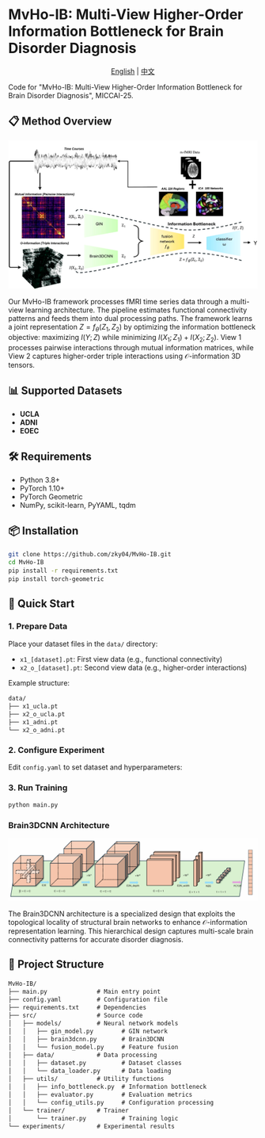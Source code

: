 # MvHo-IB: Multi-View Higher-Order Information Bottleneck for Brain Disorder Diagnosis

<div align="center">

[English](README.md) | [中文](README_ch.md)

</div>

Code for "MvHo-IB: Multi-View Higher-Order Information Bottleneck for Brain Disorder Diagnosis", MICCAI-25.

## 📋 Method Overview

![MvHo-IB Framework Overview](images/ovreview.png)

Our MvHo-IB framework processes fMRI time series data through a multi-view learning architecture. The pipeline estimates functional connectivity patterns and feeds them into dual processing paths. The framework learns a joint representation $Z = f_{\theta}(Z_1, Z_2)$ by optimizing the information bottleneck objective: maximizing $I(Y; Z)$ while minimizing $I(X_1; Z_1) + I(X_2; Z_2)$. View 1 processes pairwise interactions through mutual information matrices, while View 2 captures higher-order triple interactions using $\mathcal{O}$-information 3D tensors.

## 📊 Supported Datasets

- **UCLA**
- **ADNI**
- **EOEC**

## 🛠️ Requirements

- Python 3.8+
- PyTorch 1.10+
- PyTorch Geometric
- NumPy, scikit-learn, PyYAML, tqdm

## 📦 Installation

```bash
git clone https://github.com/zky04/MvHo-IB.git
cd MvHo-IB
pip install -r requirements.txt
pip install torch-geometric
```

## 🎯 Quick Start

### 1. Prepare Data
Place your dataset files in the `data/` directory:
- `x1_[dataset].pt`: First view data (e.g., functional connectivity)
- `x2_o_[dataset].pt`: Second view data (e.g., higher-order interactions)

Example structure:
```
data/
├── x1_ucla.pt
├── x2_o_ucla.pt
├── x1_adni.pt
└── x2_o_adni.pt
```

### 2. Configure Experiment
Edit `config.yaml` to set dataset and hyperparameters:

### 3. Run Training
```bash
python main.py
```
### Brain3DCNN Architecture

![Brain3DCNN Architecture](images/3DBrainCNN.png)

The Brain3DCNN architecture is a specialized design that exploits the topological locality of structural brain networks to enhance $\mathcal{O}$-information representation learning. This hierarchical design captures multi-scale brain connectivity patterns for accurate disorder diagnosis.

## 📁 Project Structure

```
MvHo-IB/
├── main.py              # Main entry point
├── config.yaml          # Configuration file
├── requirements.txt     # Dependencies
├── src/                 # Source code
│   ├── models/          # Neural network models
│   │   ├── gin_model.py        # GIN network
│   │   ├── brain3dcnn.py       # Brain3DCNN
│   │   └── fusion_model.py     # Feature fusion
│   ├── data/            # Data processing
│   │   ├── dataset.py          # Dataset classes
│   │   └── data_loader.py      # Data loading
│   ├── utils/           # Utility functions
│   │   ├── info_bottleneck.py  # Information bottleneck
│   │   ├── evaluator.py        # Evaluation metrics
│   │   └── config_utils.py     # Configuration processing
│   └── trainer/         # Trainer
│       └── trainer.py          # Training logic
└── experiments/         # Experimental results
```
